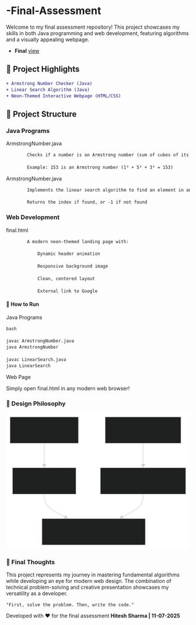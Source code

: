 # -Final-Assessment
Welcome to my final assessment repository! This project showcases my skills in both Java programming and web development, featuring algorithms and a visually appealing webpage.
- **Final** [view](https://theh1t3sh.github.io/-Final-Assessment/final.html)

## 🌟 Project Highlights

```diff
+ Armstrong Number Checker (Java)
+ Linear Search Algorithm (Java)
+ Neon-Themed Interactive Webpage (HTML/CSS)
```

## 📁 Project Structure
### Java Programs

ArmstrongNumber.java
```diff
        Checks if a number is an Armstrong number (sum of cubes of its digits equals the number itself)

        Example: 153 is an Armstrong number (1³ + 5³ + 3³ = 153)
```
  ArmstrongNumber.java
```diff 
        Implements the linear search algorithm to find an element in an array

        Returns the index if found, or -1 if not found
```
### Web Development

  final.html
```diff
        A modern neon-themed landing page with:

            Dynamic header animation

            Responsive background image

            Clean, centered layout

            External link to Google
```

#### 🚀 How to Run

Java Programs
```diff
bash

javac ArmstrongNumber.java
java ArmstrongNumber

javac LinearSearch.java
java LinearSearch
```
Web Page

Simply open final.html in any modern web browser!
### 🎨 Design Philosophy

![Design Philosophy](https://github.com/theh1t3sh/-Final-Assessment/blob/main/scr/imgg.svg)



### 📝 Final Thoughts

This project represents my journey in mastering fundamental algorithms while developing an eye for modern web design. The combination of technical problem-solving and creative presentation showcases my versatility as a developer.

    "First, solve the problem. Then, write the code." 

Developed with ❤️ for the final assessment **Hitesh Sharma | 11-07-2025**
